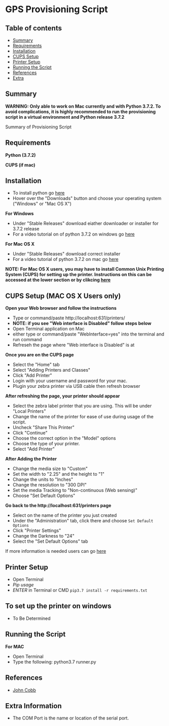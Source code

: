 # GPS Provisioning Script

## Table of contents
- [Summary](#sum)
- [Requirements](#requirements)
- [Installation](#install)
- [CUPS Setup](#CUPS)
- [Printer Setup](#psetup)
- [Running the Script](#run)
- [References](#ref)
- [Extra](#extra)

<div id='sum'/>

## Summary
**WARNING: Only able to work on Mac currently and with Python 3.7.2. To avoid complications, it is highly recommended to run the provisioning script in a virtual environment and Python release 3.7.2**

Summary of Provisioning Script


<div id='requirements'/>

## Requirements
**Python (3.7.2)**

**CUPS (if mac)**

<div id='install'/>

## Installation
- To install python go [here](https://www.python.org/downloads/)
- Hover over the "Downloads" button and choose your operating system ("Windows" or "Mac OS X")

**For Windows**
- Under "Stable Releases" download eiather downloader or installer for 3.7.2 release
- For a video tutorial on of python 3.7.2 on windows go [here](https://www.youtube.com/watch?v=ndrCfBJkkvE)

**For Mac OS X**
- Under "Stable Releases" download correct installer
- For a video tutorial of python 3.7.2 on mac go [here](https://www.youtube.com/watch?v=8BiYGIDCvvA)

**NOTE: For Mac OS X users, you may have to install Common Unix Printing System (CUPS) for setting up the printer. Instructions on this can be accessed at the lower section or by clikcing [here](#CUPS)**

<div id='CUPS'/>

## CUPS Setup (MAC OS X Users only)
**Open your Web browser and follow the instructions**
- Type or command/paste http://localhost:631/printers/ 
- **NOTE: if you see "Web interface is Disabled" follow steps below**
- Open Terminal application on Mac
- either type or command/paste "WebInterface=yes" into the terminal and run command
- Refreseh the page where "Web interface is Disabled" is at

**Once you are on the CUPS page**
- Select the "Home" tab
- Select "Adding Printers and Classes"
- Click "Add Printer"
- Login with your username and password for your mac.
- Plugin your zebra printer via USB cable then refresh browser

**After refreshing the page, your printer should appear**
- Select the zebra label printer that you are using. This will be under "Local Printers"
- Change the name of the printer for ease of use during usage of the script.
- Uncheck "Share This Printer"
- Click "Continue"
- Choose the correct option in the "Model" options
- Choose the type of your printer.
- Select "Add Printer"

**After Adding the Printer**
- Change the media size to "Custom"
- Set the width to "2.25" and the height to "1"
- Change the units to "Inches"
- Change the resolution to "300 DPI"
- Set the media Tracking to "Non-continuous (Web sensing)"
- Choose "Set Default Options"

**Go back to the http://localhost:631/printers page**
- Select on the name of the printer you just created
- Under the "Administration" tab, click there and choose `Set Default Options`
- Click "Printer Settings"
- Change the Darkness to "24"
- Select the "Set Default Options" tab

If more information is needed users can go [here](http://support.ordercup.com/support/solutions/articles/217695-installing-the-cups-driver-for-zebra-printers-on-mac-os-x)

<div id='psetup'/>

## Printer Setup
- Open Terminal
- _Pip usage_
- *ENTER* in Terminal or CMD `pip3.7 install -r requirements.txt`

<div id='printerwin'/>

## To set up the printer on windows
- To Be Determined

<div id='run'/>

## Running the Script
**For MAC**
- Open Terminal 
- Type the following: python3.7 runner.py

<div id='ref'/>

## References
- [John Cobb](https://github.com/johncobb/cfgmdm)

<div id='extra'/>

## Extra Information
- The COM Port is the name or location of the serial port.
